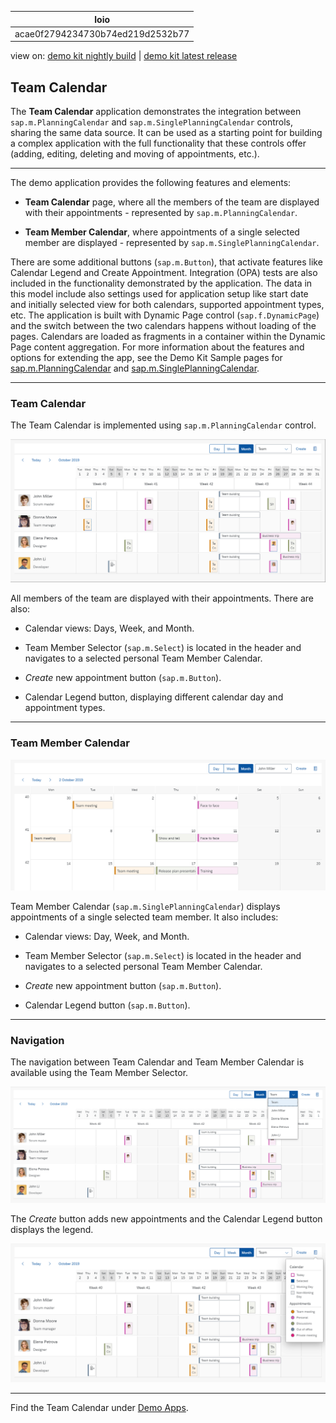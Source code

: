 <!-- loioacae0f2794234730b74ed219d2532b77 -->

| loio |
| -----|
| acae0f2794234730b74ed219d2532b77 |

<div id="loio">

view on: [demo kit nightly build](https://sdk.openui5.org/nightly/#/topic/acae0f2794234730b74ed219d2532b77) | [demo kit latest release](https://sdk.openui5.org/topic/acae0f2794234730b74ed219d2532b77)</div>

## Team Calendar

The **Team Calendar** application demonstrates the integration between `sap.m.PlanningCalendar` and `sap.m.SinglePlanningCalendar` controls, sharing the same data source. It can be used as a starting point for building a complex application with the full functionality that these controls offer \(adding, editing, deleting and moving of appointments, etc.\).

***

The demo application provides the following features and elements:

-   **Team Calendar** page, where all the members of the team are displayed with their appointments - represented by `sap.m.PlanningCalendar`.

-   **Team Member Calendar**, where appointments of a single selected member are displayed - represented by `sap.m.SinglePlanningCalendar`.


There are some additional buttons \(`sap.m.Button`\), that activate features like Calendar Legend and Create Appointment. Integration \(OPA\) tests are also included in the functionality demonstrated by the application. The data in this model include also settings used for application setup like start date and initially selected view for both calendars, supported appointment types, etc. The application is built with Dynamic Page control \(`sap.f.DynamicPage`\) and the switch between the two calendars happens without loading of the pages. Calendars are loaded as fragments in a container within the Dynamic Page content aggregation. For more information about the features and options for extending the app, see the Demo Kit Sample pages for [sap.m.PlanningCalendar](https://sdk.openui5.org/entity/sap.m.PlanningCalendar) and [sap.m.SinglePlanningCalendar](https://sdk.openui5.org/entity/sap.m.SinglePlanningCalendar).

***

<a name="loioacae0f2794234730b74ed219d2532b77__section_k2c_k5x_vkb"/>

### Team Calendar

The Team Calendar is implemented using `sap.m.PlanningCalendar` control.

 ![](images/loio17a9e5e844004429a833588cb983a738_LowRes.png) 

All members of the team are displayed with their appointments. There are also:

-   Calendar views: Days, Week, and Month.

-   Team Member Selector \(`sap.m.Select`\) is located in the header and navigates to a selected personal Team Member Calendar.

-   *Create* new appointment button \(`sap.m.Button`\).

-   Calendar Legend button, displaying different calendar day and appointment types.


***

<a name="loioacae0f2794234730b74ed219d2532b77__section_eky_wt2_wkb"/>

### Team Member Calendar

 ![](images/loiob48de99c4817492d818149a9cb9a9408_LowRes.png) 

Team Member Calendar \(`sap.m.SinglePlanningCalendar`\) displays appointments of a single selected team member. It also includes:

-   Calendar views: Day, Week, and Month.

-   Team Member Selector \(`sap.m.Select`\) is located in the header and navigates to a selected personal Team Member Calendar.

-   *Create* new appointment button \(`sap.m.Button`\).

-   Calendar Legend button \(`sap.m.Button`\).


***

<a name="loioacae0f2794234730b74ed219d2532b77__section_vnc_n52_wkb"/>

### Navigation

The navigation between Team Calendar and Team Member Calendar is available using the Team Member Selector.

 ![](images/loioa0c46be284e7435db1dafb9936c3a66a_LowRes.png) 

The *Create* button adds new appointments and the Calendar Legend button displays the legend.

 ![](images/loio772939a7c47f402688fbe0c829a9974c_LowRes.png) 

***

Find the Team Calendar under [Demo Apps](https://sdk.openui5.org/demoapps).

